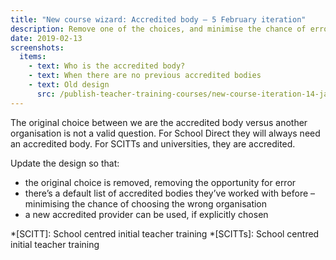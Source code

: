 ```yaml
---
title: "New course wizard: Accredited body – 5 February iteration"
description: Remove one of the choices, and minimise the chance of error
date: 2019-02-13
screenshots:
  items:
    - text: Who is the accredited body?
    - text: When there are no previous accredited bodies
    - text: Old design
      src: /publish-teacher-training-courses/new-course-iteration-14-jan/who-is-the-accredited-body.png
---
```


The original choice between we are the accredited body versus another organisation is not a valid question. For School Direct they will always need an accredited body. For SCITTs and universities, they are accredited.

Update the design so that:

- the original choice is removed, removing the opportunity for error
- there’s a default list of accredited bodies they’ve worked with before – minimising the chance of choosing the wrong organisation
- a new accredited provider can be used, if explicitly chosen

*[SCITT]: School centred initial teacher training
*[SCITTs]: School centred initial teacher training
